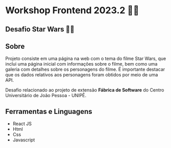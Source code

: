 <h1>Workshop Frontend 2023.2 👨‍💻</h1>

<h2>Desafio Star Wars 🌠🚀</h2>

## Sobre

<p> Projeto consiste em uma página na web com o tema do filme Star Wars, que inclui uma página inicial com informações sobre o filme, bem como uma galeria com detalhes sobre os personagens do filme. É importante destacar que os dados relativos aos personagens foram obtidos por meio de uma API.</p>

<p>Desafio relacionado ao projeto de extensão <b>Fábrica de Software</b> do Centro Universitário de João Pessoa - UNIPÊ.</p>

## Ferramentas e Linguagens

- React JS
- Html
- Css
- Javascript

